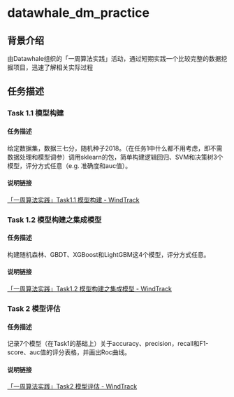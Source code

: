 # datawhale_dm_practice

## 背景介绍

由Datawhale组织的「一周算法实践」活动，通过短期实践一个比较完整的数据挖掘项目，迅速了解相关实际过程


## 任务描述

### Task 1.1 模型构建
#### 任务描述
给定数据集，数据三七分，随机种子2018。（在任务1中什么都不用考虑，即不需数据处理和模型调参）调用sklearn的包，简单构建逻辑回归、SVM和决策树3个模型，评分方式任意（e.g. 准确度和auc值）。
#### 说明链接
[「一周算法实践」Task1.1 模型构建 - WindTrack](http://windtrack.xyz/2018/12/09/%E3%80%8C%E4%B8%80%E5%91%A8%E7%AE%97%E6%B3%95%E5%AE%9E%E8%B7%B5%E3%80%8DTask1-1-%E6%A8%A1%E5%9E%8B%E6%9E%84%E5%BB%BA)

### Task 1.2 模型构建之集成模型
#### 任务描述
构建随机森林、GBDT、XGBoost和LightGBM这4个模型，评分方式任意。
#### 说明链接
[「一周算法实践」Task1.2 模型构建之集成模型 - WindTrack](http://windtrack.xyz/2018/12/10/%E3%80%8C%E4%B8%80%E5%91%A8%E7%AE%97%E6%B3%95%E5%AE%9E%E8%B7%B5%E3%80%8DTask1-2-%E6%A8%A1%E5%9E%8B%E6%9E%84%E5%BB%BA%E4%B9%8B%E9%9B%86%E6%88%90%E6%A8%A1%E5%9E%8B)

### Task 2 模型评估

#### 任务描述

记录7个模型（在Task1的基础上）关于accuracy、precision，recall和F1-score、auc值的评分表格，并画出Roc曲线。

#### 说明链接

[「一周算法实践」Task2 模型评估 - WindTrack](http://windtrack.xyz/2018/12/13/%E3%80%8C%E4%B8%80%E5%91%A8%E7%AE%97%E6%B3%95%E5%AE%9E%E8%B7%B5%E3%80%8DTask2-%E6%A8%A1%E5%9E%8B%E8%AF%84%E4%BC%B0/)